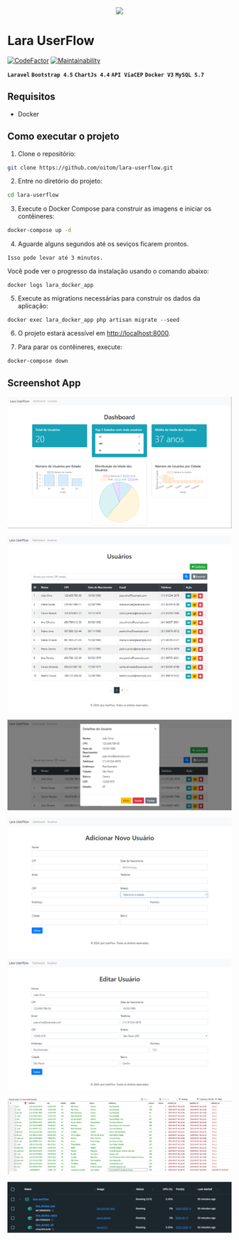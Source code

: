 <p align="center"><a href="https://laravel.com" target="_blank"><img src="https://raw.githubusercontent.com/laravel/art/master/logo-lockup/5%20SVG/2%20CMYK/1%20Full%20Color/laravel-logolockup-cmyk-red.svg" width="400"></a></p>


# Lara UserFlow

[![CodeFactor](https://www.codefactor.io/repository/github/oitom/lara-userflow/badge)](https://www.codefactor.io/repository/github/oitom/lara-userflow) [![Maintainability](https://api.codeclimate.com/v1/badges/dcc7615375dc117ab0c0/maintainability)](https://codeclimate.com/github/oitom/lara-userflow/maintainability)

**`Laravel`**
**`Bootstrap 4.5`**
**`ChartJs 4.4`**
**`API ViaCEP`**
**`Docker V3`**
**`MySQL 5.7`**
  

## Requisitos
- Docker

## Como executar o projeto
1. Clone o repositório:
```bash
git clone https://github.com/oitom/lara-userflow.git
```

2. Entre no diretório do projeto:
```bash
cd lara-userflow
```

3. Execute o Docker Compose para construir as imagens e iniciar os contêineres:
```bash
docker-compose up -d
```

4. Aguarde alguns segundos até os seviços ficarem prontos.
```
Isso pode levar até 3 minutos.
```
Você pode ver o progresso da instalação usando o comando abaixo:
```
docker logs lara_docker_app
```

5. Execute as migrations necessárias para construir os dados da aplicação:

```
docker exec lara_docker_app php artisan migrate --seed
```

6. O projeto estará acessível em [http://localhost:8000](http://localhost:8080).


7. Para parar os contêineres, execute:

```bash
docker-compose down
```

## Screenshot App
![Tela Inicial](public/img/home.png)

![Lista de usuários](public/img/lista-usuario.png)

![Modal usuário](public/img/lista-usuario-modal.png)

![Novo usuário](public/img/novo-usuario.png)

![Editar usuário](public/img/editar-usuario.png)

![Banco de dados](public/img/banco-de-dados.png)

![Docker](public/img/docker.png)
